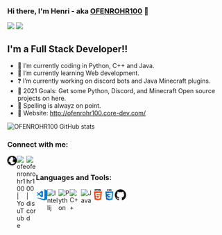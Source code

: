 ### Hi there, I'm Henri - aka [OFENROHR100][website] 👋

![](https://komarev.com/ghpvc/?username=OFENROHR100&color=brightgreen)
![](https://img.shields.io/website?down_color=red&down_message=offline&up_color=lightgreen&up_message=online&url=http%3A%2F%2Fofenrohr100.core-dev.com%2F)


## I'm a Full Stack Developer!!

- 🔭 I’m currently coding in Python, C++ and Java.
- 🌱 I’m currently learning Web development.
- ❓ I’m currently working on discord bots and Java Minecraft plugins.
- 🥅 2021 Goals: Get some Python, Discord, and Minecraft Open source projects on here.
- 📏 Spelling is alwayz on point.
- 📰 Website: http://ofenrohr100.core-dev.com/

![OFENROHR100 GitHub stats](https://github-readme-stats.vercel.app/api?username=OFENROHR100)


### Connect with me:

[<img align="left" alt="ofenrohr100.core-dev.com" width="22px" src="https://raw.githubusercontent.com/iconic/open-iconic/master/svg/globe.svg" />][website]
[<img align="left" alt="ofenrohr100 | YouTube" width="22px" src="https://cdn.jsdelivr.net/npm/simple-icons@v3/icons/youtube.svg" />][youtube]
[<img align="left" alt="ofenrohr100 | discord" width="22px" src="https://i.pinimg.com/236x/61/34/07/6134072535d460dc1097a60a729b43c2.jpg?nii=t" />][discord]

<br />

### Languages and Tools:

<img align="left" alt="Visual Studio Code" width="26px" src="https://raw.githubusercontent.com/github/explore/80688e429a7d4ef2fca1e82350fe8e3517d3494d/topics/visual-studio-code/visual-studio-code.png" />
<img align="left" alt="Intellij" width="26px" src="https://th.bing.com/th/id/OIP.mIZeBtd_rKMrPhGN8RkEngHaHa?w=184&h=184&c=7&o=5&pid=1.7" />
<img align="left" alt="Python" width="26px" src="https://th.bing.com/th/id/OIP.hW5FRrjCAt2gPpd3H3b5AgHaHa?w=167&h=180&c=7&o=5&pid=1.7" />
<img align="left" alt="C++" width="26px" src="https://th.bing.com/th/id/OIP.FJVS21bYORKIdzbSO59xZgHaHa?w=200&h=200&c=7&o=5&pid=1.7" />
<img align="left" alt="Java" width="26px" src="https://th.bing.com/th/id/OIP.7BgEqu8htLs84Cey3Ak8awAAAA?w=128&h=128&c=7&o=5&pid=1.7" />
<img align="left" alt="HTML5" width="26px" src="https://raw.githubusercontent.com/github/explore/80688e429a7d4ef2fca1e82350fe8e3517d3494d/topics/html/html.png" />
<img align="left" alt="CSS3" width="26px" src="https://raw.githubusercontent.com/github/explore/80688e429a7d4ef2fca1e82350fe8e3517d3494d/topics/css/css.png" />
<img align="left" alt="GitHub" width="26px" src="https://raw.githubusercontent.com/github/explore/78df643247d429f6cc873026c0622819ad797942/topics/github/github.png" />


<br />
<br />


[website]: http://ofenrohr100.core-dev.com/
[youtube]: https://www.youtube.com/channel/UCNNbZlbvzHA6GI_3LMCOShw
[discord]: https://discords.com/bio/p/OFENROHR100
